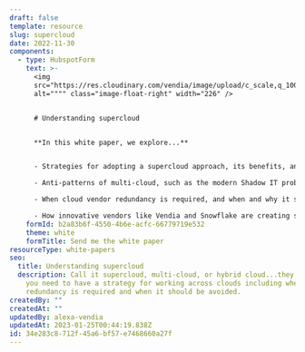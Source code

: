 ```yaml
---
draft: false
template: resource
slug: supercloud
date: 2022-11-30
components:
  - type: HubspotForm
    text: >-
      <img
      src="https://res.cloudinary.com/vendia/image/upload/c_scale,q_100,w_500/f_auto,q_90/v1669912270/blockchain_jqtj4r.webp"
      alt="""" class="image-float-right" width="226" />


      # Understanding supercloud


      **In this white paper, we explore...**


      - Strategies for adopting a supercloud approach, its benefits, and its challenges

      - Anti-patterns of multi-cloud, such as the modern Shadow IT problem of "accidental multi-cloud" and "commodity cloning"

      - When cloud vendor redundancy is required, and when and why it should be avoided

      - How innovative vendors like Vendia and Snowflake are creating solutions that enable companies to create enterprise-grade solutions without the historical challenges of paying for on-prem data centers, managing servers, or learning Kubernetes
    formId: b2a83b6f-4550-4b6e-acfc-66779719e532
    theme: white
    formTitle: Send me the white paper
resourceType: white-papers
seo:
  title: Understanding supercloud
  description: Call it supercloud, multi-cloud, or hybrid cloud...they all mean
    you need to have a strategy for working across clouds including when vendor
    redundancy is required and when it should be avoided.
createdBy: ""
createdAt: ""
updatedBy: alexa-vendia
updatedAt: 2023-01-25T00:44:19.838Z
id: 34e283c8-712f-45a6-bf57-e7468660a27f
---
```

